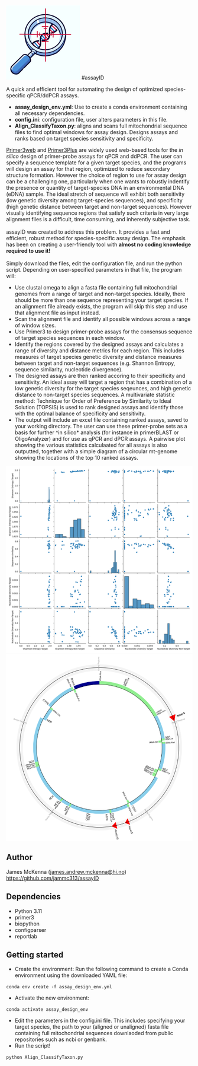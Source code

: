 
<img src="example_images/assayID_icon.png" alt="assayID" width="200">
#assayID

A quick and efficient tool for automating the design of optimized species-specific qPCR/ddPCR assays. 
* **assay_design_env.yml**: Use to create a conda environment containing all necessary dependencies.
* **config.ini**: configuration file, user alters parameters in this file.
* **Align_ClassifyTaxon.py**: aligns and scans full mitochondrial sequence files to find optimal windows for assay design. Designs assays and ranks based on target species sensitivity and specificity.

[Primer3web](https://primer3.ut.ee/) and [Primer3Plus](https://www.primer3plus.com/) are widely used web-based tools for the *in silico* design of primer-probe assays for qPCR and ddPCR. The user can specify a sequence template for a given target species, and the programs will design an assay for that region, optimized to reduce secondary structure formation. However the choice of region to use for assay design can be a challenging one, particularly when one wants to robustly indentify the presence or quantity of target-species DNA in an environmental DNA (eDNA) sample. The ideal stretch of sequence will exhibit both sensitivity (low genetic diversity among target-species sequences), and specificity (high genetic distance between target and non-target sequences). However visually identifying sequence regions that satisfy such criteria in very large alignment files is a difficult, time consuming, and inherently subjective task. \
\
assayID was created to address this problem. It provides a fast and efficient, robust method for species-specific assay design. The emphasis has been on creating a user-friendly tool with **almost no coding knowledge required to use it!** \
\
Simply download the files, edit the configuration file, and run the python script. Depending on user-specified parameters in that file, the program will:
- Use clustal omega to align a fasta file containing full mitochondrial genomes from a range of target and non-target species. Ideally, there should be more than one sequence representing your target species. If an alignment file already exists, the program will skip this step and use that alignment file as input instead.
- Scan the alignment file and identify all possible windows across a range of window sizes.
- Use Primer3 to design primer-probe assays for the consensus sequence of target species sequences in each window.
- Identify the regions covered by the designed assays and calculates a range of diversity and distance metrics for each region. This includes measures of target species genetic diversity and distance measures between target and non-target sequences (e.g. Shannon Entropy, sequence similarity, nucleotide divergence).
- The designed assays are then ranked accoring to their specificity and sensitivity. An ideal assay will target a region that has a combination of a low genetic diversity for the target species seqeunces, and high genetic distance to non-target species sequences. A multivariate statistic method: Technique for Order of Preference by Similarity to Ideal Solution (TOPSIS) is used to rank designed assays and identify those with the optimal balance of specificity and sensitivity.
- The output will include an excel file containing ranked assays, saved to your working directory. The user can use these primer-probe sets as a basis for further ^in silico* analysis (for instance in primerBLAST or OligoAnalyzer) and for use as qPCR and dPCR assays. A pairwise plot showing the various statistics calculaated for all assays is also outputted, together with a simple diagram of a circular mt-genome showing the locations of the top 10 ranked assays.


<img src="example_images/pairwise_comparisons.png" width="800">
<img src="example_images/mtgenome_assays.png" width="800">


## Author
James McKenna (james.andrew.mckenna@hi.no) \
https://github.com/jammc313/assayID

## Dependencies
* Python 3.11
* primer3
* biopython
* configparser
* reportlab

## Getting started
* Create the environment: Run the following command to create a Conda environment using the downloaded YAML file:
```
conda env create -f assay_design_env.yml
```
* Activate the new environment: 
```
conda activate assay_design_env
```
* Edit the parameters in the config.ini file. This includes specifying your target species, the path to your (aligned or unaligned) fasta file containing full mitochondrial sequences downlaoded from public repositories such as ncbi or genbank.
* Run the script!   
```
python Align_ClassifyTaxon.py
```
